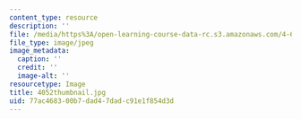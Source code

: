 ```yaml
---
content_type: resource
description: ''
file: /media/https%3A/open-learning-course-data-rc.s3.amazonaws.com/4-614-religious-architecture-and-islamic-cultures-fall-2002/77ac468300b7dad47dadc91e1f854d3d_4052thumbnail.jpg
file_type: image/jpeg
image_metadata:
  caption: ''
  credit: ''
  image-alt: ''
resourcetype: Image
title: 4052thumbnail.jpg
uid: 77ac4683-00b7-dad4-7dad-c91e1f854d3d
---
```

